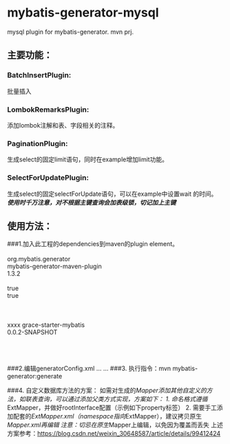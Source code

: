 # mybatis-generator-mysql
mysql plugin for mybatis-generator. mvn prj.

## 主要功能：

### BatchInsertPlugin:
批量插入

### LombokRemarksPlugin:
添加lombok注解和表、字段相关的注释。

### PaginationPlugin:
生成select的固定limit语句，同时在example增加limit功能。

### SelectForUpdatePlugin:
生成select的固定selectForUpdate语句，可以在example中设置wait 的时间。
***使用时千万注意，对不根据主键查询会加表级锁，切记加上主键***


## 使用方法：
###1.加入此工程的dependencies到maven的plugin element。
    <plugins>			
    	 <plugin>				
    		  <groupId>org.mybatis.generator</groupId>				
    		  <artifactId>mybatis-generator-maven-plugin</artifactId>					  
    		  <version>1.3.2</version>				
    		  <configuration>					
    			   <verbose>true</verbose>					
    			   <overwrite>true</overwrite>				
    		  </configuration>				
    		  <dependencies>					
    			   <dependency>							
                        <groupId>xxxx</groupId>
                        <artifactId>grace-starter-mybatis</artifactId>				
    					<version>0.0.2-SNAPSHOT</version>					
    			   </dependency>				
    		  </dependencies>			
    	 </plugin>		
    </plugins>
    
###2.编辑generatorConfig.xml
    <generatorConfiguration>
         ...
          <context id="mysql" targetRuntime="MyBatis3">
              ...
               <plugin type="com.…….LombokRemarksPlugin" />
               <plugin type="com.…….PaginationPlugin" />
               <plugin type="com.…….SelectForUpdatePlugin" />
               <plugin type="com.…….BatchInsertPlugin" />
         </context>
    </generatorConfiguration>
###3. 执行指令：mvn mybatis-generator:generate

###4. 自定义数据库方法的方案：
    如需对生成的*Mapper添加其他自定义的方法，如联表查询，可以通过添加父类方式实现，方案如下：
    1. 命名格式遵循*ExtMapper，并做好rootInterface配置（示例如下property标签）
    2. 需要手工添加配套的*ExtMapper.xml（namespace指向*ExtMapper），建议拷贝原生*Mapper.xml再编辑
    注意：切忌在原生*Mapper上编辑，以免因为覆盖而丢失
    上述方案参考：https://blog.csdn.net/weixin_30648587/article/details/99412424
